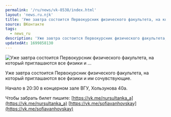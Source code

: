 ```yaml
---
permalink: '/ru/news/vk-8538/index.html'
layout: 'news.ru.njk'
title: 'Уже завтра состоится Первокурсник физического факультета, на который приглашаются все физики и …'
source: ВКонтакте
tags:
  - news_ru
description: 'Уже завтра состоится Первокурсник физического факультета, на который приглашаются все физики и …'
updatedAt: 1699858130
---
```

![Уже завтра состоится Первокурсник физического факультета, на который приглашаются все физики и …](https://sun1-22.userapi.com/impg/cdRLW0hsxALHGyvApv-9ZiuWaAWsP6rPltD_fQ/dnenNHp-OkY.jpg?size=510x721&quality=95&sign=0a2ad1a62384b1f7e1e13f90c21c5d7b&c_uniq_tag=3JNNOP1UbZ3T6MFbwov7ZU8WkPjntPbP1YOGYg-KeyE&type=album)

Уже завтра состоится Первокурсник физического факультета, на который приглашаются все физики и им сочувствующие.

Начало в 20:30 в концерном зале ВГУ, Хользунова 40а.

Чтобы забрать билет пишите:
[https://vk.me/nursultanka_a](https://vk.me/nursultanka_a)
[https://vk.me/sofiavanhovskay](https://vk.me/sofiavanhovskay)
